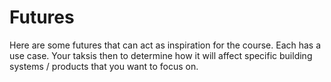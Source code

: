 # Futures

Here are some futures that can act as inspiration for the course. Each has a use case. Your taksis then to determine how it will affect specific building systems / products that you want to focus on.
